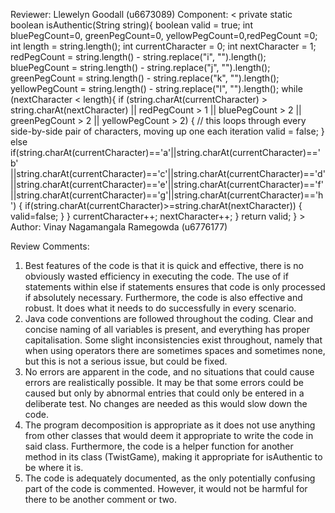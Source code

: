 Reviewer: Llewelyn Goodall (u6673089)
Component: <  private static boolean isAuthentic(String string){
                  boolean valid = true;
                  int bluePegCount=0, greenPegCount=0, yellowPegCount=0,redPegCount =0;
                  int length = string.length();
                  int currentCharacter = 0;
                  int nextCharacter = 1;
                  redPegCount = string.length() - string.replace("i", "").length();
                  bluePegCount = string.length() - string.replace("j", "").length();
                  greenPegCount = string.length() - string.replace("k", "").length();
                  yellowPegCount = string.length() - string.replace("l", "").length();
                  while (nextCharacter < length){
                    if (string.charAt(currentCharacter) > string.charAt(nextCharacter) || redPegCount > 1 || bluePegCount > 2 || greenPegCount > 2 || yellowPegCount > 2) {
                      // this  loops through every side-by-side pair of characters, moving up one each iteration
                      valid = false;
                    }
                    else if(string.charAt(currentCharacter)=='a'||string.charAt(currentCharacter)=='b'
                            ||string.charAt(currentCharacter)=='c'||string.charAt(currentCharacter)=='d'
                            ||string.charAt(currentCharacter)=='e'||string.charAt(currentCharacter)=='f'
                            ||string.charAt(currentCharacter)=='g'||string.charAt(currentCharacter)=='h')
                    {
                      if(string.charAt(currentCharacter)>=string.charAt(nextCharacter))
                      {
                        valid=false;
                      }
                    }
                    currentCharacter++;
                    nextCharacter++;
                  }
                  return valid;
                }   >
Author: Vinay Nagamangala Ramegowda (u6776177)

Review Comments:

1. Best features of the code is that it is quick and effective, there is no obviously wasted efficiency in executing the code. The use of if statements within else if statements
ensures that code is only processed if absolutely necessary. Furthermore, the code is also effective and robust. It does what it needs to do successfully in every scenario.
2. Java code conventions are followed throughout the coding. Clear and concise naming of all variables is present, and everything has proper capitalisation. Some slight inconsistencies
exist throughout, namely that when using operators there are sometimes spaces and sometimes none, but this is not a serious issue, but could be fixed.
3. No errors are apparent in the code, and no situations that could cause errors are realistically possible. It may be that some errors could be caused but only by abnormal entries
that could only be entered in a deliberate test. No changes are needed as this would slow down the code.
4. The program decomposition is appropriate as it does not use anything from other classes that would deem it appropriate to write the code in said class. Furthermore, the code is a
helper function for another method in its class (TwistGame), making it appropriate for isAuthentic to be where it is.
5. The code is adequately documented, as the only potentially confusing part of the code is commented. However, it would not be harmful for there to be another comment or two.